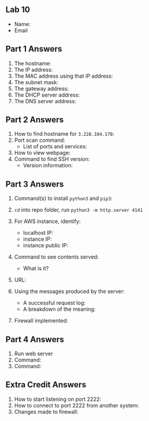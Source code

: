 ## Lab 10

- Name:
- Email

## Part 1 Answers

1. The hostname:
2. The IP address:
3. The MAC address using that IP address:
4. The subnet mask:
5. The gateway address:
6. The DHCP server address:
7. The DNS server address:

## Part 2 Answers

1. How to find hostname for `3.228.104.170`:
1. Port scan command:
   - List of ports and services:
1. How to view webpage:
1. Command to find SSH version:
   - Version information:

## Part 3 Answers

1. Command(s) to install `python3` and `pip3`:
2. `cd` into repo folder, run `python3 -m http.server 4141`
3. For AWS instance, identify:
   - localhost IP:
   - instance IP:
   - instance public IP:
4. Command to see contents served:
   - What is it?
5. URL:
6. Using the messages produced by the server:

   - A successful request log:
   - A breakdown of the meaning:

7. Firewall implemented:

## Part 4 Answers

1. Run web server
2. Command:
3. Command:

## Extra Credit Answers

1. How to start listening on port 2222:
2. How to connect to port 2222 from another system:
3. Changes made to firewall:
